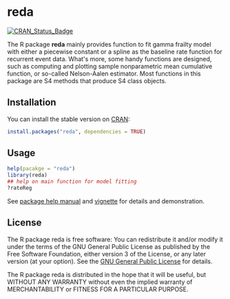 # reda 

[![CRAN_Status_Badge](http://www.r-pkg.org/badges/version/reda)](http://cran.r-project.org/package=reda)

The R package **reda** mainly provides function to fit gamma frailty model with
either a piecewise constant or a spline as the baseline rate function
for recurrent event data. What's more, some handy functions are designed,
such as computing and plotting sample nonparametric mean cumulative function,
or so-called Nelson-Aalen estimator. Most functions in this package
are S4 methods that produce S4 class objects.


## Installation

You can install the stable version on
[CRAN](http://cran.rstudio.com/package=reda):

```r
install.packages("reda", dependencies = TRUE)
```


## Usage

```r
help(pacakge = "reda")
library(reda)
## help on main function for model fitting
?rateReg 
```

See [package help manual](https://cran.rstudio.com/web/packages/reda/reda.pdf)
and [vignette](https://cran.rstudio.com/web/packages/reda/vignettes/reda-intro.html)
for details and demonstration.


## License

The R package reda is free software: You can redistribute it and/or
modify it under the terms of the GNU General Public License as published
by the Free Software Foundation, either version 3 of the License, or
any later version (at your option).
See the [GNU General Public License](http://www.gnu.org/licenses/) for details.

The R package reda is distributed in the hope that it will be useful,
but WITHOUT ANY WARRANTY without even the implied warranty of
MERCHANTABILITY or FITNESS FOR A PARTICULAR PURPOSE.
